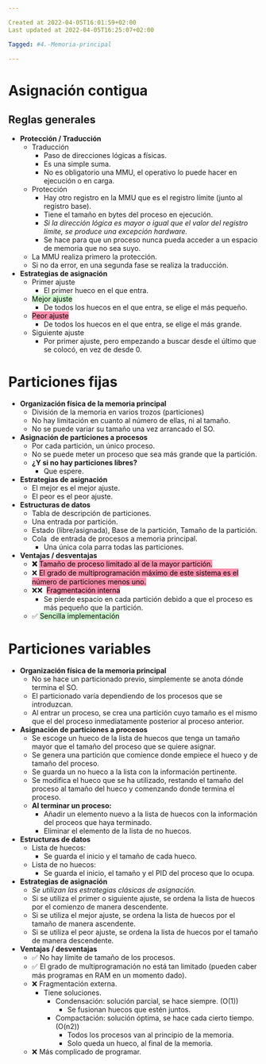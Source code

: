 ```yaml
---

Created at 2022-04-05T16:01:59+02:00
Last updated at 2022-04-05T16:25:07+02:00

Tagged: #4.-Memoria-principal

---
```


# Asignación contigua
## Reglas generales

* **Protección / Traducción**
  * Traducción
    * Paso de direcciones lógicas a físicas.
    * Es una simple suma.
    * No es obligatorio una MMU, el operativo lo puede hacer en ejecución o en carga.
  * Protección
    * Hay otro registro en la MMU que es el registro límite (junto al registro base).
    * Tiene el tamaño en bytes del proceso en ejecución.
    * _Si la dirección lógica es mayor o igual que el valor del registro límite, se produce una excepción hardware._
    * Se hace para que un proceso nunca pueda acceder a un espacio de memoria que no sea suyo.
  * La MMU realiza primero la protección.
  * Si no da error, en una segunda fase se realiza la traducción.
* **Estrategias de asignación**
  * Primer ajuste
    * El primer hueco en el que entra.
  * <mark style="background: #BBFABBA6;">Mejor ajuste</mark> 
    * De todos los huecos en el que entra, se elige el más pequeño.
  * <mark style="background: #FF5582A6;">Peor ajuste</mark> 
    * De todos los huecos en el que entra, se elige el más grande.
  * Siguiente ajuste
    * Por primer ajuste, pero empezando a buscar desde el último que se colocó, en vez de desde 0.

# Particiones fijas

* **Organización física de la memoria principal**
  * División de la memoria en varios trozos (particiones)
  * No hay limitación en cuanto al número de ellas, ni al tamaño.
  * No se puede variar su tamaño una vez arrancado el SO.
* **Asignación de particiones a procesos**
  * Por cada partición, un único proceso.
  * No se puede meter un proceso que sea más grande que la partición.
  * **¿Y si no hay particiones libres?**
    * Que espere.
* **Estrategias de asignación**
  * El mejor es el mejor ajuste.
  * El peor es el peor ajuste.
* **Estructuras de datos**
  * Tabla de descripción de particiones.
  * Una entrada por partición.
  * Estado (libre/asignada), Base de la partición, Tamaño de la partición.
  * Cola  de entrada de procesos a memoria principal.
    * Una única cola parra todas las particiones.
* **Ventajas / desventajas**
  * **❌** <mark style="background: #FF5582A6;">Tamaño de proceso limitado al de la mayor partición.</mark> 
  * ❌ <mark style="background: #FF5582A6;">El grado de multiprogramación máximo de este sistema es el número de particiones menos uno.</mark> 
  * ❌❌  <mark style="background: #FF5582A6;">Fragmentación interna</mark> 
    * Se pierde espacio en cada partición debido a que el proceso es más pequeño que la partición.
  * ✅ <mark style="background: #BBFABBA6;">Sencilla implementación</mark> 



# Particiones variables

* **Organización física de la memoria principal**
  * No se hace un particionado previo, simplemente se anota dónde termina el SO.
  * El particionado varía dependiendo de los procesos que se introduzcan.
  * Al entrar un proceso, se crea una partición cuyo tamaño es el mismo que el del proceso inmediatamente posterior al proceso anterior.
* **Asignación de particiones a procesos**
  * Se escoge un hueco de la lista de huecos que tenga un tamaño mayor que el tamaño del proceso que se quiere asignar.
  * Se genera una partición que comience donde empiece el hueco y de tamaño del proceso.
  * Se guarda un no hueco a la lista con la información pertinente.
  * Se modifica el hueco que se ha utilizado, restando el tamaño del proceso al tamaño del hueco y comenzando donde termina el proceso.
  * **Al terminar un proceso:**
    * Añadir un elemento nuevo a la lista de huecos con la información del proceos que haya terminado.
    * Eliminar el elemento de la lista de no huecos.
* **Estructuras de datos**
  * Lista de huecos:
    * Se guarda el inicio y el tamaño de cada hueco.
  * Lista de no huecos:
    * Se guarda el inicio, el tamaño y el PID del proceso que lo ocupa.
* **Estrategias de asignación**
  * _Se utilizan las estrategias clásicas de asignación._
  * Si se utiliza el primer o siguiente ajuste, se ordena la lista de huecos por el comienzo de manera descendente.
  * Si se utiliza el mejor ajuste, se ordena la lista de huecos por el tamaño de manera ascendente.
  * Si se utiliza el peor ajuste, se ordena la lista de huecos por el tamaño de manera descendente.
* **Ventajas / desventajas**
  * ✅ No hay límite de tamaño de los procesos.
  * ✅ El grado de multiprogramación no está tan limitado (pueden caber más programas en RAM en un momento dado).
  * ❌ Fragmentación externa.
    * Tiene soluciones.
      * Condensación: solución parcial, se hace siempre. (O(1))
        * Se fusionan huecos que estén juntos.
      * Compactación: solución óptima, se hace cada cierto tiempo. (O(n2))
        * Todos los procesos van al principio de la memoria.
        * Solo queda un hueco, al final de la memoria.
  * ❌ Más complicado de programar.
